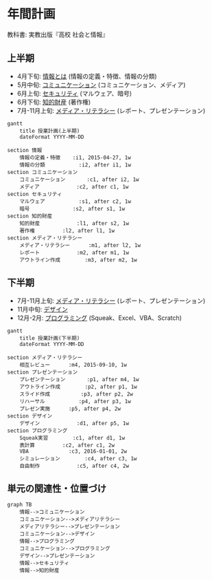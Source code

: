 # 年間計画
教科書: 実教出版『高校 社会と情報』

<!-- workaround for bug of cutemarked -->
<script> mermaid.ganttConfig = { numberSectionStyles:2 }; </script>

## 上半期
- 4月下旬: [情報とは](information/README.md) (情報の定義・特徴、情報の分類)
- 5月中旬: [コミュニケーション](communication/README.md) (コミュニケーション、メディア)
- 6月上旬: [セキュリティ](security/README.md) (マルウェア、暗号)
- 6月下旬: [知的財産](intellectualproperty/README.md) (著作権)
- 7月-11月上旬: [メディア・リテラシー](medialiteracy/README.md) (レポート、プレゼンテーション)

```mermaid
gantt
	title 授業計画(上半期)
	dateFormat YYYY-MM-DD

section 情報
	情報の定義・特徴	:i1, 2015-04-27, 1w
	情報の分類			:i2, after i1, 1w
section コミュニケーション
	コミュニケーション		:c1, after i2, 1w
	メディア			:c2, after c1, 1w
section セキュリティ
	マルウェア			:s1, after c2, 1w
	暗号				:s2, after s1, 1w
section 知的財産
	知的財産			:l1, after s2, 1w
	著作権			:l2, after l1, 1w
section メディア・リテラシー
	メディア・リテラシー		:m1, after l2, 1w
	レポート			:m2, after m1, 1w
	アウトライン作成		:m3, after m2, 1w
```

## 下半期
- 7月-11月上旬: [メディア・リテラシー](medialiteracy/README.md) (レポート、プレゼンテーション)
- 11月中旬: [デザイン](design/README.md)
- 12月-2月: [プログラミング](programming/README.md) (Squeak、Excel、VBA、Scratch)

```mermaid
gantt
	title 授業計画(下半期)
	dateFormat YYYY-MM-DD

section メディア・リテラシー
	相互レビュー		:m4, 2015-09-10, 1w
section プレゼンテーション
	プレゼンテーション		:p1, after m4, 1w
	アウトライン作成		:p2, after p1, 1w
	スライド作成			:p3, after p2, 2w
	リハーサル			:p4, after p3, 1w
	プレゼン実施		:p5, after p4, 2w
section デザイン
	デザイン			:d1, after p5, 1w
section プログラミング
	Squeak実習		:c1, after d1, 1w
	表計算			:c2, after c1, 2w
	VBA				:c3, 2016-01-01, 2w
	シミュレーション		:c4, after c3, 1w
	自由制作			:c5, after c4, 2w
```

## 単元の関連性・位置づけ
```mermaid
graph TB
	情報-->コミュニケーション
	コミュニケーション-->メディアリテラシー
	メディアリテラシー-->プレゼンテーション
	コミュニケーション-->デザイン
	情報-->プログラミング
	コミュニケーション-->プログラミング
	デザイン-->プレゼンテーション
	情報-->セキュリティ
	情報-->知的財産
```
